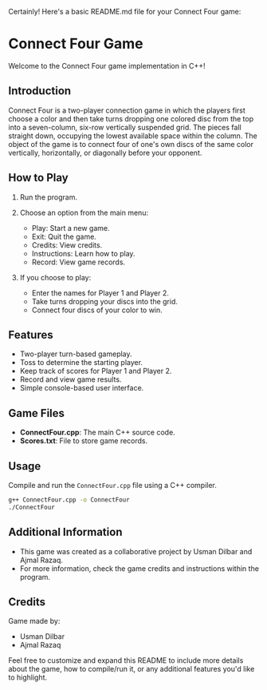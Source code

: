 Certainly! Here's a basic README.md file for your Connect Four game:

# Connect Four Game

Welcome to the Connect Four game implementation in C++!

## Introduction

Connect Four is a two-player connection game in which the players first choose a color and then take turns dropping one colored disc from the top into a seven-column, six-row vertically suspended grid. The pieces fall straight down, occupying the lowest available space within the column. The object of the game is to connect four of one's own discs of the same color vertically, horizontally, or diagonally before your opponent.

## How to Play

1. Run the program.
2. Choose an option from the main menu:
    - Play: Start a new game.
    - Exit: Quit the game.
    - Credits: View credits.
    - Instructions: Learn how to play.
    - Record: View game records.

3. If you choose to play:
    - Enter the names for Player 1 and Player 2.
    - Take turns dropping your discs into the grid.
    - Connect four discs of your color to win.

## Features

- Two-player turn-based gameplay.
- Toss to determine the starting player.
- Keep track of scores for Player 1 and Player 2.
- Record and view game results.
- Simple console-based user interface.

## Game Files

- **ConnectFour.cpp**: The main C++ source code.
- **Scores.txt**: File to store game records.

## Usage

Compile and run the `ConnectFour.cpp` file using a C++ compiler.

```bash
g++ ConnectFour.cpp -o ConnectFour
./ConnectFour
```

## Additional Information

- This game was created as a collaborative project by Usman Dilbar and Ajmal Razaq.
- For more information, check the game credits and instructions within the program.

## Credits

Game made by:
- Usman Dilbar
- Ajmal Razaq

Feel free to customize and expand this README to include more details about the game, how to compile/run it, or any additional features you'd like to highlight.
